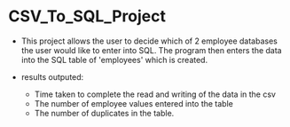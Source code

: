 # CSV_To_SQL_Project


- This project allows the user to decide which of 2 employee databases the user would like to enter into SQL. The program then enters the data into the SQL table of 'employees' which is created. 

- results outputed: 
	- Time taken to complete the read and writing of the data in the csv
	- The number of employee values entered into the table
	- The number of duplicates in the table.
